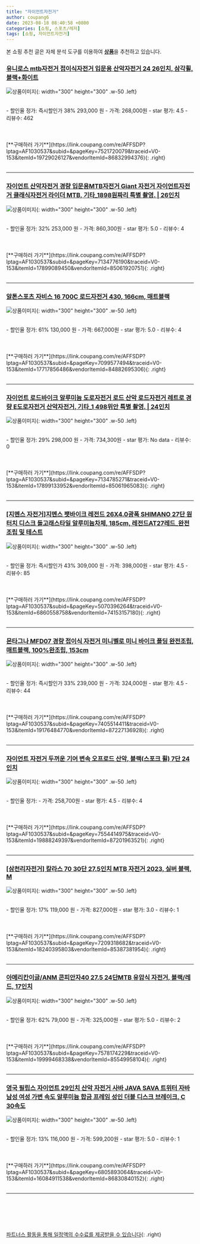 ```yaml
---
title: "자이언트자전거"
author: coupang6
date: 2023-08-18 08:40:58 +0800
categories: [쇼핑, 스포츠/레저]
tags: [쇼핑, 자이언트자전거]
---
```


본 쇼핑 추천 글은 자체 분석 도구를 이용하여 [**상품**](https://link.coupang.com/a/bao1ui)을 추천하고 있습니다.

### [유니로스 mtb자전거 접이식자전거 입문용 산악자전거 24 26인치, 삼각휠, 블랙+화이트](https://link.coupang.com/re/AFFSDP?lptag=AF1030537&subid=&pageKey=7521720079&traceid=V0-153&itemId=19729026127&vendorItemId=86832994376)

![상품이미지](https://thumbnail8.coupangcdn.com/thumbnails/remote/230x230ex/image/vendor_inventory/0221/b5cc3f9fba5b4365588008505ccfa589e29ee8ef1bd2d4f6c405e143d8f8.jpg){: width="300" height="300" .w-50 .left}


<br>
- 할인율 정가: 즉시할인가 38%  293,000   원
- 가격: 268,000원
- star 평가: 4.5
- 리뷰수: 462
<br>
<br>
<br>
<br>
[**구매하러 가기**](https://link.coupang.com/re/AFFSDP?lptag=AF1030537&subid=&pageKey=7521720079&traceid=V0-153&itemId=19729026127&vendorItemId=86832994376){: .right}
<br>
<br>

---

### [자이언트 산악자전거 경량 입문용MTB자전거 Giant 자전거 자이언트자전거 클래식자전거 라이더 MTB, 기타_1898원짜리 특별 촬영. | 26인치](https://link.coupang.com/re/AFFSDP?lptag=AF1030537&subid=&pageKey=7134776190&traceid=V0-153&itemId=17899089450&vendorItemId=85061920751)

![상품이미지](https://thumbnail6.coupangcdn.com/thumbnails/remote/230x230ex/image/vendor_inventory/d100/28844c7dde4292c31068bb26f174abf4ed8d75efa78cfdff07723aee3c29.jpg){: width="300" height="300" .w-50 .left}


<br>
- 할인율 정가: 32%  253,000   원
- 가격: 860,300원
- star 평가: 5.0
- 리뷰수: 4
<br>
<br>
<br>
<br>
[**구매하러 가기**](https://link.coupang.com/re/AFFSDP?lptag=AF1030537&subid=&pageKey=7134776190&traceid=V0-153&itemId=17899089450&vendorItemId=85061920751){: .right}
<br>
<br>

---

### [알톤스포츠 자비스 16 700C 로드자전거 430, 166cm, 매트블랙](https://link.coupang.com/re/AFFSDP?lptag=AF1030537&subid=&pageKey=7099577494&traceid=V0-153&itemId=17717856486&vendorItemId=84882695306)

![상품이미지](https://thumbnail9.coupangcdn.com/thumbnails/remote/230x230ex/image/rs_quotation_api/nmnm8lun/d9d9302cc1d442d1b9982e61ab143e20.jpg){: width="300" height="300" .w-50 .left}


<br>
- 할인율 정가: 61%  130,000   원
- 가격: 667,000원
- star 평가: 5.0
- 리뷰수: 4
<br>
<br>
<br>
<br>
[**구매하러 가기**](https://link.coupang.com/re/AFFSDP?lptag=AF1030537&subid=&pageKey=7099577494&traceid=V0-153&itemId=17717856486&vendorItemId=84882695306){: .right}
<br>
<br>

---

### [자이언트 로드바이크 알루미늄 도로자전거 로드 산악 로드자전거 레트로 경량 E도로자전거 산악자전거, 기타_1 498위안 특별 촬영. | 24인치](https://link.coupang.com/re/AFFSDP?lptag=AF1030537&subid=&pageKey=7134785271&traceid=V0-153&itemId=17899133952&vendorItemId=85061965083)

![상품이미지](https://thumbnail6.coupangcdn.com/thumbnails/remote/230x230ex/image/vendor_inventory/687c/ac3581b3509c6052cd172595a76fe33388de084312c8eaf2ec7d2b18a2e7.jpg){: width="300" height="300" .w-50 .left}


<br>
- 할인율 정가: 29%  298,000   원
- 가격: 734,300원
- star 평가: No data
- 리뷰수: 0
<br>
<br>
<br>
<br>
[**구매하러 가기**](https://link.coupang.com/re/AFFSDP?lptag=AF1030537&subid=&pageKey=7134785271&traceid=V0-153&itemId=17899133952&vendorItemId=85061965083){: .right}
<br>
<br>

---

### [[지멘스 자전거]지멘스 팻바이크 레전드 26X4.0광폭 SHIMANO 27단 원터치 디스크 돌고래스타일 알루미늄차체, 185cm, 레전드AT27레드_완전조립 및 테스트](https://link.coupang.com/re/AFFSDP?lptag=AF1030537&subid=&pageKey=5070396264&traceid=V0-153&itemId=6860558758&vendorItemId=74153157180)

![상품이미지](https://thumbnail8.coupangcdn.com/thumbnails/remote/230x230ex/image/vendor_inventory/c76a/2131fff5d63c1722ec19441eae6dcacbe7176cb82bbed6b3892bf1c8dd6a.jpg){: width="300" height="300" .w-50 .left}


<br>
- 할인율 정가: 즉시할인가 43%  309,000   원
- 가격: 398,000원
- star 평가: 4.5
- 리뷰수: 85
<br>
<br>
<br>
<br>
[**구매하러 가기**](https://link.coupang.com/re/AFFSDP?lptag=AF1030537&subid=&pageKey=5070396264&traceid=V0-153&itemId=6860558758&vendorItemId=74153157180){: .right}
<br>
<br>

---

### [몬타그나 MFD07 경량 접이식 자전거 미니벨로 미니 바이크 폴딩 완전조립, 매트블랙, 100%완조립, 153cm](https://link.coupang.com/re/AFFSDP?lptag=AF1030537&subid=&pageKey=7405514411&traceid=V0-153&itemId=19176484770&vendorItemId=87227136928)

![상품이미지](https://thumbnail8.coupangcdn.com/thumbnails/remote/230x230ex/image/vendor_inventory/fe85/4eecaf0ba0e1469e548bf639d74013ec3fb08a27536f2a335ce97d8afc42.jpg){: width="300" height="300" .w-50 .left}


<br>
- 할인율 정가: 즉시할인가 33%  239,000   원
- 가격: 324,000원
- star 평가: 4.5
- 리뷰수: 44
<br>
<br>
<br>
<br>
[**구매하러 가기**](https://link.coupang.com/re/AFFSDP?lptag=AF1030537&subid=&pageKey=7405514411&traceid=V0-153&itemId=19176484770&vendorItemId=87227136928){: .right}
<br>
<br>

---

### [자이언트 자전거 두꺼운 기어 변속 오프로드 산악, 블랙(스포크 휠) 7단 24인치](https://link.coupang.com/re/AFFSDP?lptag=AF1030537&subid=&pageKey=7554414975&traceid=V0-153&itemId=19888249397&vendorItemId=87201963521)

![상품이미지](https://thumbnail8.coupangcdn.com/thumbnails/remote/230x230ex/image/vendor_inventory/2299/6bc14749788c3a78eacabe9bb995da3e723c35212ab6580b081b45c4b2ff.jpg){: width="300" height="300" .w-50 .left}


<br>
- 할인율 정가: 
- 가격: 258,700원
- star 평가: 4.5
- 리뷰수: 4
<br>
<br>
<br>
<br>
[**구매하러 가기**](https://link.coupang.com/re/AFFSDP?lptag=AF1030537&subid=&pageKey=7554414975&traceid=V0-153&itemId=19888249397&vendorItemId=87201963521){: .right}
<br>
<br>

---

### [[삼천리자전거] 칼라스 70 30단 27.5인치 MTB 자전거 2023, 실버 블랙, M](https://link.coupang.com/re/AFFSDP?lptag=AF1030537&subid=&pageKey=7209318682&traceid=V0-153&itemId=18240395803&vendorItemId=85387381954)

![상품이미지](https://thumbnail10.coupangcdn.com/thumbnails/remote/230x230ex/image/vendor_inventory/4621/7ba0078137f7c16521dcb14719713aa751e8cebb53d18677e13d1c3b4d3a.jpeg){: width="300" height="300" .w-50 .left}


<br>
- 할인율 정가: 17%  119,000   원
- 가격: 827,000원
- star 평가: 3.0
- 리뷰수: 1
<br>
<br>
<br>
<br>
[**구매하러 가기**](https://link.coupang.com/re/AFFSDP?lptag=AF1030537&subid=&pageKey=7209318682&traceid=V0-153&itemId=18240395803&vendorItemId=85387381954){: .right}
<br>
<br>

---

### [아메리칸이글/ANM 콘피안자40 27.5 24단MTB 유압식 자전거, 블랙/레드, 17인치](https://link.coupang.com/re/AFFSDP?lptag=AF1030537&subid=&pageKey=7578174229&traceid=V0-153&itemId=19999468338&vendorItemId=85549958104)

![상품이미지](https://thumbnail7.coupangcdn.com/thumbnails/remote/230x230ex/image/vendor_inventory/b735/c7f6b50cd70238ee730b4d93c095251f2e0d225da43a4e9efdfde2e248cc.jpg){: width="300" height="300" .w-50 .left}


<br>
- 할인율 정가: 62%  79,000   원
- 가격: 325,000원
- star 평가: 5.0
- 리뷰수: 2
<br>
<br>
<br>
<br>
[**구매하러 가기**](https://link.coupang.com/re/AFFSDP?lptag=AF1030537&subid=&pageKey=7578174229&traceid=V0-153&itemId=19999468338&vendorItemId=85549958104){: .right}
<br>
<br>

---

### [영국 필립스 자이언트 29인치 산악 자전거 사바 JAVA SAVA 트위터 자바 남성 여성 가변 속도 알루미늄 합금 프레임 성인 더블 디스크 브레이크, C 30속도](https://link.coupang.com/re/AFFSDP?lptag=AF1030537&subid=&pageKey=6805893064&traceid=V0-153&itemId=16084911538&vendorItemId=86830840152)

![상품이미지](https://thumbnail10.coupangcdn.com/thumbnails/remote/230x230ex/image/vendor_inventory/9e88/76468e1c95daba4faec01f78b2bf0b0484d1b24b1f61d48d60c656031de9.jpg){: width="300" height="300" .w-50 .left}


<br>
- 할인율 정가: 13%  116,000   원
- 가격: 599,200원
- star 평가: 5.0
- 리뷰수: 1
<br>
<br>
<br>
<br>
[**구매하러 가기**](https://link.coupang.com/re/AFFSDP?lptag=AF1030537&subid=&pageKey=6805893064&traceid=V0-153&itemId=16084911538&vendorItemId=86830840152){: .right}
<br>
<br>

---
<br><br><br><br><br> [파트너스 활동을 통해 일정액의 수수료를 제공받을 수 있습니다](https://link.coupang.com/a/bao1ui){: .right}